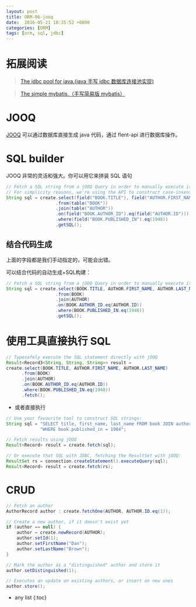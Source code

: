 ```yaml
---
layout: post
title: ORM-06-jooq
date:  2016-05-21 18:35:52 +0800
categories: [ORM]
tags: [orm, sql, jdbc]
---
```


# 拓展阅读

> [The jdbc pool for java.(java 手写 jdbc 数据库连接池实现)](https://github.com/houbb/jdbc-pool)

> [The simple mybatis.（手写简易版 mybatis）](https://github.com/houbb/mybatis)


# JOOQ

[JOOQ](https://www.jooq.org/) 可以通过数据库直接生成 java 代码，通过 flent-api 进行数据库操作。

# SQL builder

JOOQ 非常的灵活和强大。你可以用它来拼装 SQL 语句 

```java
// Fetch a SQL string from a jOOQ Query in order to manually execute it with another tool.
// For simplicity reasons, we're using the API to construct case-insensitive object references, here.
String sql = create.select(field("BOOK.TITLE"), field("AUTHOR.FIRST_NAME"), field("AUTHOR.LAST_NAME"))
                   .from(table("BOOK"))
                   .join(table("AUTHOR"))
                   .on(field("BOOK.AUTHOR_ID").eq(field("AUTHOR.ID")))
                   .where(field("BOOK.PUBLISHED_IN").eq(1948))
                   .getSQL();
```

## 结合代码生成

上面的字段都是我们手动指定的，可能会出错。

可以结合代码的自动生成+SQL构建：

```java
// Fetch a SQL string from a jOOQ Query in order to manually execute it with another tool.
String sql = create.select(BOOK.TITLE, AUTHOR.FIRST_NAME, AUTHOR.LAST_NAME)
                   .from(BOOK)
                   .join(AUTHOR)
                   .on(BOOK.AUTHOR_ID.eq(AUTHOR.ID))
                   .where(BOOK.PUBLISHED_IN.eq(1948))
                   .getSQL();
```

# 使用工具直接执行 SQL

```java
// Typesafely execute the SQL statement directly with jOOQ
Result<Record3<String, String, String>> result =
create.select(BOOK.TITLE, AUTHOR.FIRST_NAME, AUTHOR.LAST_NAME)
      .from(BOOK)
      .join(AUTHOR)
      .on(BOOK.AUTHOR_ID.eq(AUTHOR.ID))
      .where(BOOK.PUBLISHED_IN.eq(1948))
      .fetch();
```

- 或者直接执行

```java
// Use your favourite tool to construct SQL strings:
String sql = "SELECT title, first_name, last_name FROM book JOIN author ON book.author_id = author.id " +
             "WHERE book.published_in = 1984";

// Fetch results using jOOQ
Result<Record> result = create.fetch(sql);

// Or execute that SQL with JDBC, fetching the ResultSet with jOOQ:
ResultSet rs = connection.createStatement().executeQuery(sql);
Result<Record> result = create.fetch(rs);
```

# CRUD

```java
// Fetch an author
AuthorRecord author : create.fetchOne(AUTHOR, AUTHOR.ID.eq(1));

// Create a new author, if it doesn't exist yet
if (author == null) {
    author = create.newRecord(AUTHOR);
    author.setId(1);
    author.setFirstName("Dan");
    author.setLastName("Brown");
}

// Mark the author as a "distinguished" author and store it
author.setDistinguished(1);

// Executes an update on existing authors, or insert on new ones
author.store();
```

* any list
{:toc}